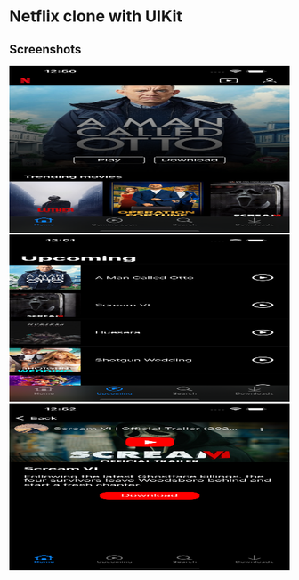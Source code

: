 # Netflix clone with UIKit
## Screenshots

<img src="Images/home.png" alt="Home screen"  width="600" height="300">
<img src="Images/upcoming.png" alt="Upcoming screen"  width="600" height="300">
<img src="Images/details.png" alt="Details screen"  width="600" height="300">

